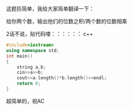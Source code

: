 这题巨简单，我给大家简单翻译一下：

给你两个数，输出他们的位数之积/两个数的位数相乘

2话不说，贴代码喽：：：：：：
c++
```cpp
#include<iostream>
using namespace std;
int main()
{
    string a,b;
    cin>>a>>b;
    cout<<a.length()*b.length()<<endl;
    return 0;
}
```
超简单的，祝AC